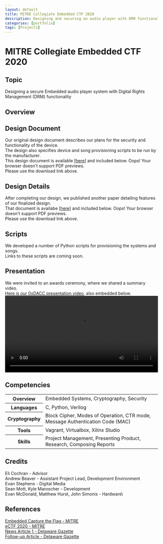 ```yaml
---
layout: default
title: MITRE Collegiate Embedded CTF 2020
description: Designing and securing an audio player with DRM functionality
categories: [portfolio]
tags: [Projects]
---
```


# MITRE Collegiate Embedded CTF 2020

## Topic

Designing a secure Embedded audio player system with Digital Rights Management (DRM) functionality

## Overview

## Design Document

Our original design document describes our plans for the security and functionality of the device.\
The design also specifies device and song provisioning scripts to be run by the manufacturer.\
This design document is available \[[here](https://aself3-files.adrianself.me/DACC-ECTF-2020/DesignDocument.pdf)\] and included below.
<object data="https://aself3-files.adrianself.me/DACC-ECTF-2020/DesignDocument.pdf" type="application/pdf" height="600px" width="100%">
    Oops! Your browser doesn't support PDF previews.<br>
    Please use the download link above.
</object>

## Design Details

After completing our design, we published another paper detailing features of our finalized design.\
That document is availabe \[[here](https://aself3-files.adrianself.me/DACC-ECTF-2020/DesignDetails.pdf)\] and included below.
<object data="https://aself3-files.adrianself.me/DACC-ECTF-2020/DesignDetails.pdf" type="application/pdf" height="600px" width="100%">
    Oops! Your browser doesn't support PDF previews.<br>
    Please use the download link above.
</object>

## Scripts

We developed a number of Python scripts for provisioning the systems and songs.\
Links to these scripts are coming soon.

## Presentation

We were invited to an awards ceremony, where we shared a summary video.\
[Here is our 0xDACC presentation video](https://aself3-files.adrianself.me/DACC-ECTF-2020/DACC_Presentation.mp4), also embedded below.
<video width="100%" controls>
<source src="https://aself3-files.adrianself.me/DACC-ECTF-2020/DACC_Presentation.mp4" type="video/mp4">
    Oops! Your browser doesn't support html5 videos.<br>
    Please use the access link above.
</video>

## Competencies

<table>
    <tr>
        <th>Overview</th>
        <td>Embedded Systems, Cryptography, Security</td>
    </tr>
    <tr>
		<th>Languages</th>
        <td>C, Python, Verilog</td>
    </tr>
    <tr>
		<th>Cryptography</th>
        <td>
            Block Cipher, Modes of Operation, CTR mode,
            <br>
            Message Authentication Code (MAC)
        </td>
    </tr>
    <tr>
		<th>Tools</th>
        <td>Vagrant, Virtualbox, Xilinx Studio</td>
    </tr>
    <tr>
		<th>Skills</th>
        <td>Project Management, Presenting Product, Research, Composing Reports</td>
    </tr>
</table>

## Credits

Eli Cochran - Advisor\
Andrew Beaver - Assistant Project Lead, Development Environment\
Evan Stephens - Digital Media\
Sean Mott, Kyle Maroscher - Development\
Evan McDonald, Matthew Hurst, John Simonis - Hardware\

## References

[Embedded Capture the Flag - MITRE](https://mitrecyberacademy.org/competitions/embedded/)\
[eCTF 2020 - MITRE](https://mitrecyberacademy.org/competitions/ectf-2020/)\
[News Article 1 - Delaware Gazette](https://www.delgazette.com/news/81507/dacc-students-face-challenge)\
[Follow-up Article - Delaware Gazette](https://www.delgazette.com/news/83787/dacc-team-places-10th-in-college-contest)
